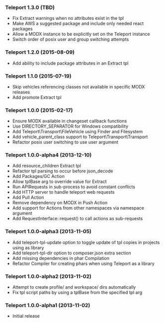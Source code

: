 ### Teleport 1.3.0 (TBD)

  * Fix Extract warnings when no attributes exist in the tpl
  * Make AWS a suggested package and include only needed react packages
  * Allow a MODX instance to be explicitly set on the Teleport instance
  * Switch order of posix user and group switching attempts

### Teleport 1.2.0 (2015-08-09)

  * Add ability to include package attributes in an Extract tpl

### Teleport 1.1.0 (2015-07-19)

  * Skip vehicles referencing classes not available in specific MODX releases
  * Add promote Extract tpl

### Teleport 1.0.0 (2015-02-17)

  * Ensure MODX available in changeset callback functions
  * Use DIRECTORY_SEPARATOR for Windows compatibility
  * Add Teleport\Transport\FileVehicle using Finder and Filesystem
  * Add vehicle_parent_class support to Teleport\Transport\Transport
  * Refactor posix user switching to use user argument

### Teleport 1.0.0-alpha4 (2013-12-10)

  * Add resource_children Extract tpl
  * Refactor tpl parsing to occur before json_decode
  * Add Packages/GC Action
  * Allow tplBase arg to override value for Extract
  * Run APIRequests in sub-process to avoid constant conflicts
  * Add HTTP server to handle teleport web requests
  * Add Pull Action
  * Remove dependency on MODX in Push Action
  * Add support for Actions from other namespaces via namespace argument
  * Add RequestInterface::request() to call actions as sub-requests

### Teleport 1.0.0-alpha3 (2013-11-05)

  * Add teleport-tpl-update option to toggle update of tpl copies in projects using as library
  * Add teleport-tpl-dir option to composer.json extra section
  * Add missing dependencies in phar Compilation
  * Refactor Compiler for creating phars when using Teleport as a library


### Teleport 1.0.0-alpha2 (2013-11-02)

  * Attempt to create profile/ and workspace/ dirs automatically
  * Fix tpl script paths by using a tplBase from the specified tpl arg


### Teleport 1.0.0-alpha1 (2013-11-02)

  * Initial release
